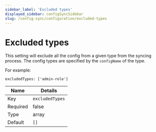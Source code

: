 ```yaml
---
sidebar_label: 'Excluded types'
displayed_sidebar: configSyncSidebar
slug: /config-sync/configuration/excluded-types
---
```


# Excluded types

This setting will exclude all the config from a given type from the syncing process. The config types are specified by the `configName` of the type.

For example:

```
excludedTypes: ['admin-role']
```

| Name | Details |
| ---- | ------- |
| Key | `excludedTypes` |
| Required | false |
| Type | array |
| Default | `[]` |
